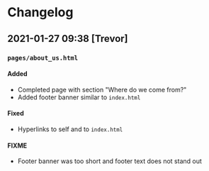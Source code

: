 # Changelog

## 2021-01-27 09:38 [Trevor]

### `pages/about_us.html`
#### Added
- Completed page with section "Where do we come from?"
- Added footer banner similar to `index.html`
#### Fixed
- Hyperlinks to self and to `index.html`
#### FIXME
- Footer banner was too short and footer text does not stand out
